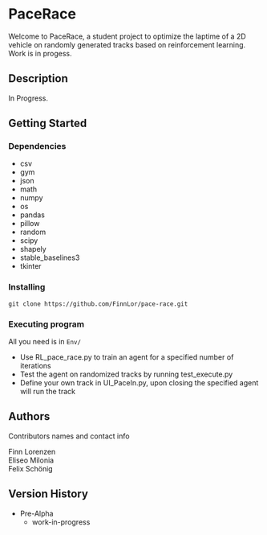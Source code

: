 # PaceRace

Welcome to PaceRace, a student project to optimize the laptime of a 2D vehicle on randomly generated tracks based on reinforcement learning. Work is in progess.

## Description

In Progress.

## Getting Started

### Dependencies

* csv
* gym 
* json 
* math   
* numpy  
* os  
* pandas 
* pillow   
* random  
* scipy  
* shapely  
* stable_baselines3  
* tkinter  

### Installing

```
git clone https://github.com/FinnLor/pace-race.git
```

### Executing program

All you need is in ```Env/```
* Use RL_pace_race.py to train an agent for a specified number of iterations
* Test the agent on randomized tracks by running test_execute.py
* Define your own track in UI_PaceIn.py, upon closing the specified agent will run the track


## Authors

Contributors names and contact info

Finn Lorenzen  
Eliseo Milonia  
Felix Schönig  


## Version History


* Pre-Alpha
    * work-in-progress


